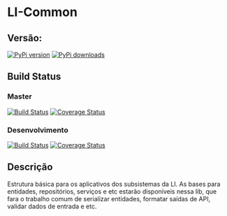 # LI-Common

## Versão:

[![PyPi version](https://pypip.in/v/li-common/badge.png)](https://pypi.python.org/pypi/li-common)
[![PyPi downloads](https://pypip.in/d/li-common/badge.png)](https://pypi.python.org/pypi/li-common)


## Build Status

### Master

[![Build Status](https://travis-ci.org/lojaintegrada/LI-Common.svg?branch=master)](https://travis-ci.org/lojaintegrada/LI-Common)
[![Coverage Status](https://coveralls.io/repos/lojaintegrada/LI-Common/badge.svg?branch=master)](https://coveralls.io/r/lojaintegrada/LI-Common?branch=master)

### Desenvolvimento

[![Build Status](https://travis-ci.org/lojaintegrada/LI-Common.svg?branch=desenvolvimento)](https://travis-ci.org/lojaintegrada/LI-Common)
[![Coverage Status](https://coveralls.io/repos/lojaintegrada/LI-Common/badge.svg?branch=desenvolvimento)](https://coveralls.io/r/lojaintegrada/LI-Common?branch=desenvolvimento)


## Descrição

Estrutura básica para os aplicativos dos subsistemas da LI. As bases para entidades, repositórios, serviços e etc estarão disponíveis nessa lib, que fara o trabalho comum de serializar entidades, formatar saídas de API, validar dados de entrada e etc.
